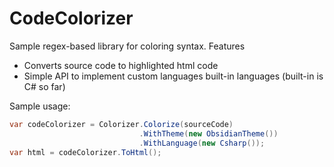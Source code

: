 CodeColorizer
=============

Sample regex-based library for coloring syntax.
Features
* Converts source code to highlighted html code
* Simple API to implement custom languages built-in languages (built-in is C# so far)

Sample usage:
```c#
var codeColorizer = Colorizer.Colorize(sourceCode)
                             .WithTheme(new ObsidianTheme())
                             .WithLanguage(new Csharp());
var html = codeColorizer.ToHtml();
```
